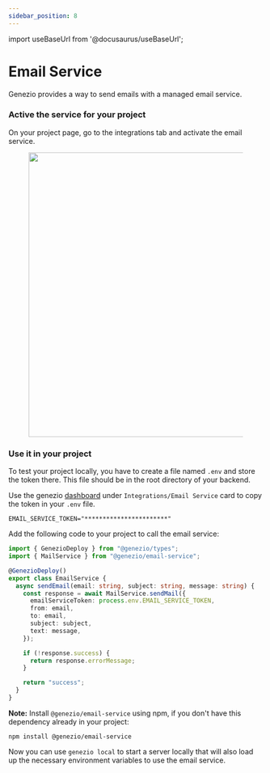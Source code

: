 ```yaml
---
sidebar_position: 8
---
```


import useBaseUrl from '@docusaurus/useBaseUrl';

# Email Service

Genezio provides a way to send emails with a managed email service.

### Active the service for your project

On your project page, go to the integrations tab and activate the email service.

<figure style={{textAlign:"center", marginLeft:"0"}}><img style={{cursor:"pointer"}} src={useBaseUrl("/img/Screenshot 2024-01-11 at 12.58.27.webp")} alt="" width="563"/><figcaption></figcaption></figure>

### Use it in your project

To test your project locally, you have to create a file named `.env` and store the token there. This file should be in the root directory of your backend.

Use the genezio [dashboard](https://app.genez.io) under `Integrations/Email Service` card to copy the token in your `.env` file.

<!-- {% code title=".env" %} -->

```fallback title=".env"
EMAIL_SERVICE_TOKEN="***********************"
```

<!-- {% endcode %} -->

Add the following code to your project to call the email service:

```typescript title="emailService.ts" showLineNumbers
import { GenezioDeploy } from "@genezio/types";
import { MailService } from "@genezio/email-service";

@GenezioDeploy()
export class EmailService {
  async sendEmail(email: string, subject: string, message: string) {
    const response = await MailService.sendMail({
      emailServiceToken: process.env.EMAIL_SERVICE_TOKEN,
      from: email,
      to: email,
      subject: subject,
      text: message,
    });

    if (!response.success) {
      return response.errorMessage;
    }

    return "success";
  }
}
```

**Note:** Install `@genezio/email-service` using npm, if you don't have this dependency already in your project:

```
npm install @genezio/email-service
```

Now you can use `genezio local` to start a server locally that will also load up the necessary environment variables to use the email service.
